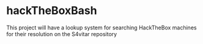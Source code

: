 # hackTheBoxBash

This project will have a lookup system for searching HackTheBox machines for their resolution on the S4vitar repository
